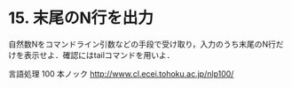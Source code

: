 # 15. 末尾のN行を出力

自然数Nをコマンドライン引数などの手段で受け取り，入力のうち末尾のN行だけを表示せよ．確認にはtailコマンドを用いよ．

言語処理 100 本ノック http://www.cl.ecei.tohoku.ac.jp/nlp100/
